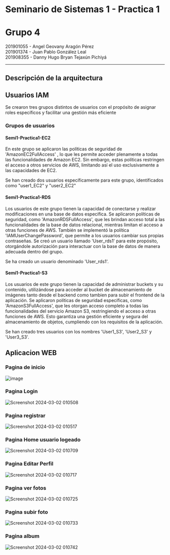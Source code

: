 # Seminario de Sistemas 1  - Practica 1
# Grupo 4
201901055 - Angel Geovany Aragón Pérez  
201901374 - Juan Pablo González Leal  
201908355 - Danny Hugo Bryan Tejaxún Pichiyá  
____________
## Descripción de la arquitectura



## Usuarios IAM
Se crearon tres grupos distintos de usuarios con el propósito de asignar roles específicos y facilitar una gestión más eficiente

### Grupos de usuarios
#### Semi1-Practica1-EC2
En este grupo se aplicaron las políticas de seguridad de 'AmazonEC2FullAccess' , lo que les permite acceder plenamente a todas las funcionalidades de Amazon EC2. Sin embargo, estas políticas restringen el acceso a otros servicios de AWS, limitando así el uso exclusivamente a las capacidades de EC2.

Se han creado dos usuarios específicamente para este grupo, identificados como "user1_EC2" y "user2_EC2"

#### Semi1-Practica1-RDS
Los usuarios de este grupo tienen la capacidad de conectarse y realizar modificaciones en una base de datos específica. 
Se aplicaron políticas de seguridad, como 'AmazonRDSFullAccess', que les brindan acceso total a las funcionalidades de la base de datos relacional, mientras limitan el acceso a otras funciones de AWS. También se implementó la política 'IAMUserChangePassword', que permite a los usuarios cambiar sus propias contraseñas.
Se creó un usuario llamado 'User_rds1' para este propósito, otorgándole autorización para interactuar con la base de datos de manera adecuada dentro del grupo.

Se ha creado un usuario denominado 'User_rds1'.

#### Semi1-Practica1-S3
Los usuarios de este grupo tienen la capacidad de administrar buckets y su contenido, utilizándose para acceder al bucket de almacenamiento de imágenes tanto desde el backend como tambien para subir el frontend de la aplicación. Se aplicaron políticas de seguridad específicas, como 'AmazonS3FullAccess', que les otorgan acceso completo a todas las funcionalidades del servicio Amazon S3, restringiendo el acceso a otras funciones de AWS. Esto garantiza una gestión eficiente y segura del almacenamiento de objetos, cumpliendo con los requisitos de la aplicación.

Se han creado tres usuarios con los nombres 'User1_S3', 'User2_S3' y 'User3_S3'. 

## Aplicacion WEB

### Pagina de inicio
![image](https://github.com/bryan967132/SEMI1_1S2024_Practica1/assets/72292384/b32b9501-5238-402a-8e9b-307518b0fccd)

### Pagina Login
![Screenshot 2024-03-02 010508](https://github.com/bryan967132/SEMI1_1S2024_Practica1/assets/72292384/f816e495-51af-4659-96b5-e002504ce333)

### Pagina registrar
![Screenshot 2024-03-02 010517](https://github.com/bryan967132/SEMI1_1S2024_Practica1/assets/72292384/f1df721a-fe7c-4905-b1e1-614ef538e994)

### Pagina Home usuario logeado
![Screenshot 2024-03-02 010709](https://github.com/bryan967132/SEMI1_1S2024_Practica1/assets/72292384/400b34e3-3b59-47ff-8fa5-5c1d9faaf789)

### Pagina Editar Perfil
![Screenshot 2024-03-02 010717](https://github.com/bryan967132/SEMI1_1S2024_Practica1/assets/72292384/bb20ada2-af15-4e87-97af-d64b52151e37)

### Pagina ver fotos
![Screenshot 2024-03-02 010725](https://github.com/bryan967132/SEMI1_1S2024_Practica1/assets/72292384/a7185f67-cd16-40a8-9119-bd6682e63e83)

### Pagina subir foto
![Screenshot 2024-03-02 010733](https://github.com/bryan967132/SEMI1_1S2024_Practica1/assets/72292384/52563656-f2de-41a5-b2e8-6a657d684392)

### Pagina album
![Screenshot 2024-03-02 010742](https://github.com/bryan967132/SEMI1_1S2024_Practica1/assets/72292384/8e253413-db97-4667-bdc1-c75e5032ea07)

